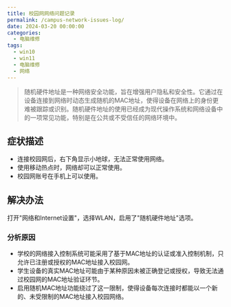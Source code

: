 ```yaml
---
title: 校园网网络问题记录
permalink: /campus-network-issues-log/
date: 2024-03-20 00:00:00
categories:
  - 电脑维修
tags:
  - win10
  - win11
  - 电脑维修
  - 网络
---
```


> 随机硬件地址是一种网络安全功能，旨在增强用户隐私和安全性。它通过在设备连接到网络时动态生成随机的MAC地址，使得设备在网络上的身份更难被跟踪或识别。随机硬件地址的使用已经成为现代操作系统和网络设备中的一项常见功能，特别是在公共或不受信任的网络环境中。

## 症状描述

- 连接校园网后，右下角显示小地球，无法正常使用网络。
- 使用移动热点时，网络却可以正常使用。
- 校园网账号在手机上可以使用。

## 解决办法

打开"网络和Internet设置"，选择WLAN，启用了"随机硬件地址"选项。

<!--more-->

### 分析原因

- 学校的网络接入控制系统可能采用了基于MAC地址的认证或准入控制机制，只允许已注册或授权的MAC地址接入校园网。
- 学生设备的真实MAC地址可能由于某种原因未被正确登记或授权，导致无法通过校园网的MAC地址验证环节。
- 启用随机MAC地址功能绕过了这一限制，使得设备每次连接时都能以一个新的、未受限制的MAC地址接入校园网络。

```
